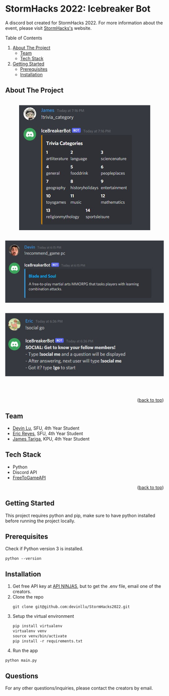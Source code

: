 <div id="top"></div>

# StormHacks 2022: Icebreaker Bot

A discord bot created for StormHacks 2022. For more information about the event, please visit [StormHacks's](https://stormhacks.com/) website.

<!-- TABLE OF CONTENTS -->
<summary>Table of Contents</summary>
<ol>
  <li>
    <a href="#about-the-project">About The Project</a>
    <ul>
      <li><a href="#team">Team</a></li>
      <li><a href="#built-with">Tech Stack</a></li>
    </ul>
  </li>
  <li>
    <a href="#getting-started">Getting Started</a>
    <ul>
      <li><a href="#prerequisites">Prerequisites</a></li>
      <li><a href="#installation">Installation</a></li>
    </ul>
  </li>
</ol>

## About The Project

<br>

<div align="center">
  <img src="images/trivia.jpg" alt="Trivia" style="margin-bottom: 30px;">
  <img src="images/recommendation.jpg" alt="Recommendation" style="margin-bottom: 30px;">
  <img src="images/breaker.jpg" alt="Social" style="margin-bottom: 50px;">
</div>
<p align="right">(<a href="#top">back to top</a>)</p>

## Team

- [Devin Lu](https://www.linkedin.com/in/devinllu/), SFU, 4th Year Student
- [Eric Reyes](https://www.linkedin.com/in/erreyess/), SFU, 4th Year Student
- [James Tariga](https://www.linkedin.com/in/james-tariga/), KPU, 4th Year Student

## Tech Stack

- Python
- Discord API
- [FreeToGameAPI](https://www.freetogame.com/api-doc)

<p align="right">(<a href="#top">back to top</a>)</p>

## Getting Started

This project requires python and pip, make sure to have python installed before running the project locally.

## Prerequisites

Check if Python version 3 is installed.

```
python --version
```

## Installation

1. Get free API key at [API NINJAS](https://api-ninjas.com/), but to get the .env file, email one of the creators.
2. Clone the repo
   ```
   git clone git@github.com:devinllu/StormHacks2022.git
   ```
3. Setup the virtual environment
   ```
   pip install virtualenv
   virtualenv venv
   source venv/bin/activate
   pip install -r requirements.txt
   ```
4. Run the app
  ```
  python main.py
  ```

## Questions
For any other questions/inquiries, please contact the creators by email.